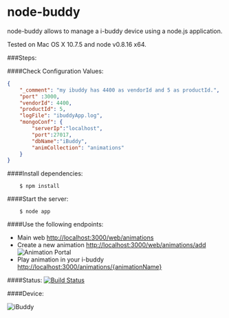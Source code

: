node-buddy
==========

node-buddy allows to manage a i-buddy device using a node.js application.

Tested on Mac OS X 10.7.5 and node v0.8.16 x64.

###Steps:

####Check Configuration Values:

```json
{
    "_comment": "my ibuddy has 4400 as vendorId and 5 as productId.",
    "port" :3000,
    "vendorId": 4400,
    "productId": 5,
    "logFile": "ibuddyApp.log",
    "mongoConf": {
        "serverIp":"localhost",
        "port":27017,
        "dbName":"iBuddy",
        "animCollection": "animations"
    }
}
```

####Install dependencies:

        $ npm install

####Start the server:

        $ node app

####Use the following endpoints:

  * Main web [http://localhost:3000/web/animations](http://localhost:3000/web/animations)
  * Create a new animation [http://localhost:3000/web/animations/add](http://localhost:3000/web/animations/add)
  ![Animation Portal](http://img46.imageshack.us/img46/5946/googlechromes.png)
  * Play animation in your i-buddy [http://localhost:3000/animations/{animationName}](http://localhost:3000/animations/{animationName})


####Status:
[![Build Status](https://travis-ci.org/labajo/node-buddy.png)](https://travis-ci.org/labajo/node-buddy)

####Device:

  ![iBuddy](http://img197.imageshack.us/img197/5859/demont.png)
